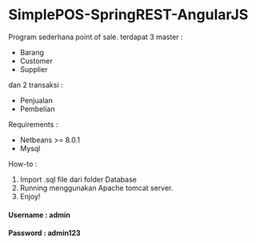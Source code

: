 # SimplePOS-SpringREST-AngularJS

Program sederhana point of sale.
terdapat 3 master :
- Barang
- Customer
- Supplier

dan 2 transaksi :
- Penjualan
- Pembelian

Requirements :
- Netbeans >= 8.0.1
- Mysql

How-to :
1. Import .sql file dari folder Database
2. Running menggunakan Apache tomcat server.
3. Enjoy!

#### Username : admin
#### Password : admin123
